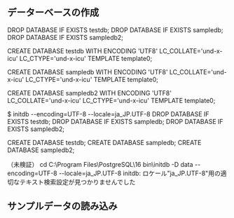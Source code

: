 
## データーベースの作成

DROP DATABASE IF EXISTS testdb;
DROP DATABASE IF EXISTS sampledb;
DROP DATABASE IF EXISTS sampledb2;

CREATE DATABASE testdb
    WITH ENCODING 'UTF8'
    LC_COLLATE='und-x-icu'
    LC_CTYPE='und-x-icu'
    TEMPLATE template0;

CREATE DATABASE sampledb
    WITH ENCODING 'UTF8'
    LC_COLLATE='und-x-icu'
    LC_CTYPE='und-x-icu'
    TEMPLATE template0;

CREATE DATABASE sampledb2
    WITH ENCODING 'UTF8'
    LC_COLLATE='und-x-icu'
    LC_CTYPE='und-x-icu'
    TEMPLATE template0;



$ initdb --encoding=UTF-8 --locale=ja_JP.UTF-8
DROP DATABASE IF EXISTS testdb;
DROP DATABASE IF EXISTS sampledb;
DROP DATABASE IF EXISTS sampledb2;

CREATE DATABASE testdb;
CREATE DATABASE sampledb;
CREATE DATABASE sampledb2;

（未検証）
cd C:\Program Files\PostgreSQL\16
bin\initdb -D data --encoding=UTF-8 --locale=ja_JP.UTF-8
initdb: ロケール"ja_JP.UTF-8"用の適切なテキスト検索設定が見つかりませんでした

## サンプルデータの読み込み

